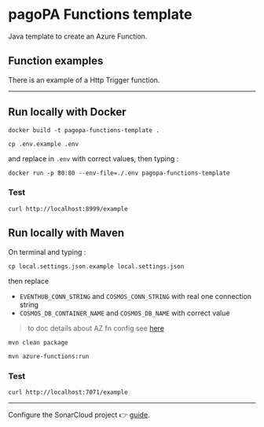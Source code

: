 # pagoPA Functions template

Java template to create an Azure Function.

## Function examples
There is an example of a Http Trigger function.

---

## Run locally with Docker
`docker build -t pagopa-functions-template .`

`cp .env.example .env`
 
and replace in `.env` with correct values, then typing :

`docker run -p 80:80 --env-file=./.env pagopa-functions-template` 


### Test

`curl http://localhost:8999/example`

## Run locally with Maven

On terminal and  typing :

`cp local.settings.json.example local.settings.json`

then replace
- `EVENTHUB_CONN_STRING` and `COSMOS_CONN_STRING` with real one connection string
- `COSMOS_DB_CONTAINER_NAME` and `COSMOS_DB_NAME` with correct value
> to doc details about AZ fn config see [here](https://stackoverflow.com/questions/62669672/azure-functions-what-is-the-purpose-of-having-host-json-and-local-settings-jso)

`mvn clean package`

`mvn azure-functions:run`

### Test
`curl http://localhost:7071/example` 

---

Configure the SonarCloud project :point_right: [guide](https://pagopa.atlassian.net/wiki/spaces/DEVOPS/pages/147193860/SonarCloud+experimental).